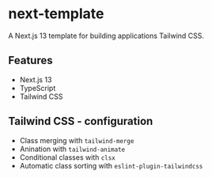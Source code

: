 # next-template

A Next.js 13 template for building applications Tailwind CSS.

## Features

- Next.js 13
- TypeScript
- Tailwind CSS

## Tailwind CSS - configuration

- Class merging with `tailwind-merge`
- Anination with `tailwind-animate`
- Conditional classes with `clsx`
- Automatic class sorting with `eslint-plugin-tailwindcss`

